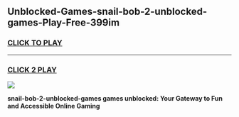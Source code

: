 
## Unblocked-Games-snail-bob-2-unblocked-games-Play-Free-399im
<h3>
<a href="https://premium76.site?title=snail-bob-2-unblocked-games&ref=21A">CLICK TO PLAY</a></h3>
<hr>

<h3>
<a href="https://premium76.site?title=snail-bob-2-unblocked-games&ref=21A">CLICK 2 PLAY</a>
  
</h3>

<a href="https://premium76.site?title=snail-bob-2-unblocked-games&ref=21A"><img src="https://clearcache.store/games.png"></a>


**snail-bob-2-unblocked-games games unblocked: Your Gateway to Fun and Accessible Online Gaming**
